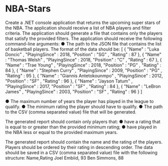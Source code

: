 # NBA-Stars

Create a .NET console application that returns the upcoming super stars of the NBA. The
application should receive a list of NBA players and filter criteria. The application should
generate a file that contains only the players that satisfy the provided filters.
The application should receive the following command-line arguments:
● The path to the JSON file that contains the list of basketball players. The format of the
data should be:
[
	{
		"Name" : "Luka Doncic" ,
		"PlayingSince" : 2018,
		"Position" : "SG" ,
		"Rating" : 87
	},
	{
		"Name" : "Thomas Welsh" ,
		"PlayingSince" : 2018,
		"Position" : "C" ,
		"Rating" : 67
	},
	{
		"Name" : "Trae Young" ,
		"PlayingSince" : 2018,
		"Position" : "PG" ,
		"Rating" : 84
	},
	{
		"Name" : "Stephen Curry" ,
		"PlayingSince" : 2009,
		"Position" : "PG" ,
		"Rating" : 95
	},
	{
		"Name" : "Giannis Antetokounmpo" ,
		"PlayingSince" : 2012,
		"Position" : "SF" ,
		"Rating" : 96
	},
	{
		"Name" : "Jayson Tatum" ,
		"PlayingSince" : 2017,
		"Position" : "SF" ,
		"Rating" : 84
	},
	{
		"Name" : "LeBron James" ,
		"PlayingSince" : 2003,
		"Position" : "SF" ,
		"Rating" : 96
	}
]

● The maximum number of years the player has played in the league to qualify.
● The minimum rating the player should have to qualify.
● The path to the CSV (comma separated value) file that will be generated.

The generated report should contain only players that:
● have a rating that is equal to or greater than the provided minimum rating;
● have played in the NBA less or equal to the provided maximum years.

The generated report should contain the name and the rating of the players. Players should be
ordered by their rating in descending order. The data should be saved in a CSV (comma
separated value) file with the following structure:
	Name,Rating
	Joel Embiid, 93
	Ben Simmons, 88